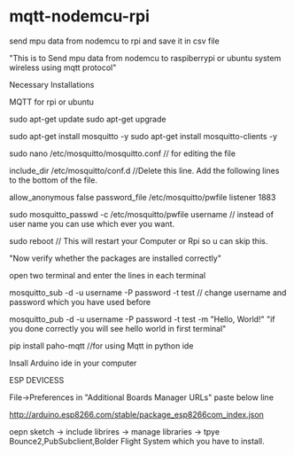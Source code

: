 # mqtt-nodemcu-rpi
send mpu data from nodemcu to rpi and save it in csv file

"This is to Send mpu data from  nodemcu to raspiberrypi or ubuntu system wireless using mqtt protocol"

Necessary Installations

MQTT for rpi or ubuntu

sudo apt-get update
sudo apt-get upgrade

sudo apt-get install mosquitto -y
sudo apt-get install mosquitto-clients -y

sudo nano /etc/mosquitto/mosquitto.conf    // for editing the file

include_dir /etc/mosquitto/conf.d   //Delete this line. Add the following lines to the bottom of the file.

allow_anonymous false
password_file /etc/mosquitto/pwfile
listener 1883

sudo mosquitto_passwd -c /etc/mosquitto/pwfile username // instead of user name you can use which ever you want.

sudo reboot                      // This will restart your Computer or Rpi so  u can skip this. 

"Now verify whether the packages are installed correctly"

open two terminal and enter the lines in each terminal

mosquitto_sub -d -u username -P password -t test  // change username and password which you have used before

mosquitto_pub -d -u username -P password -t test -m "Hello, World!" 
 "if you done correctly you will see hello world in first terminal"
 
 pip install paho-mqtt //for using Mqtt in python ide
 
 Insall Arduino ide in your computer
 
 ESP DEVICESS
 
 File->Preferences in "Additional Boards Manager URLs"  paste below line
 
 http://arduino.esp8266.com/stable/package_esp8266com_index.json
 
 oepn sketch -> include librires -> manage libraries -> tpye Bounce2,PubSubclient,Bolder Flight System which you have 
 to install.
 
